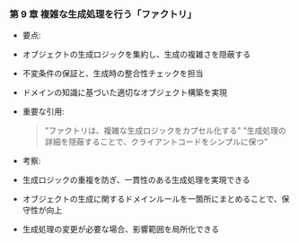 ### 第 9 章 複雑な生成処理を行う「ファクトリ」

- 要点:
- オブジェクトの生成ロジックを集約し、生成の複雑さを隠蔽する
- 不変条件の保証と、生成時の整合性チェックを担当
- ドメインの知識に基づいた適切なオブジェクト構築を実現

- 重要な引用:

  > "ファクトリは、複雑な生成ロジックをカプセル化する"
  > "生成処理の詳細を隠蔽することで、クライアントコードをシンプルに保つ"

- 考察:
- 生成ロジックの重複を防ぎ、一貫性のある生成処理を実現できる
- オブジェクトの生成に関するドメインルールを一箇所にまとめることで、保守性が向上
- 生成処理の変更が必要な場合、影響範囲を局所化できる
